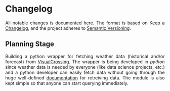 # Changelog

<p align = "justify">All notable changes is documented here. The format is based on <a href = "https://keepachangelog.com/en/1.0.0/">Keep a Changelog</a>, and the project adheres to <a href = "https://semver.org/spec/v2.0.0.html">Semantic Versioning</a>.</p>

## Planning Stage
<p align = "justify">Building a python wrapper for fetching weather data (historical and/or forecast) from <a href = "https://www.visualcrossing.com/weather-data">VisualCrossing</a>. The wrapper is being developed in <i>python</i> since weather data is needed by everyone (like data science projects, etc.) and a python developer can easily fetch data without going through the huge well-defined <a href = "https://www.visualcrossing.com/resources/documentation/weather-api/weather-api-documentation/">documentation</a> for retreiving data. The module is also kept simple so that anyone can start querying immediately.</p>
